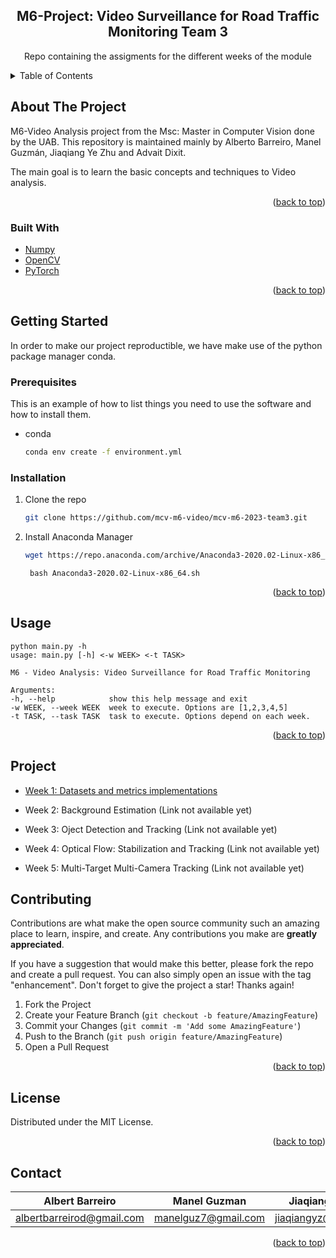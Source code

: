 <div id="top"></div>

  <h2 align="center">M6-Project: Video Surveillance for Road Traffic Monitoring Team 3</h2>

  <p align="center">
    Repo containing the assigments for the different weeks of the module
  </p>
</div>



<!-- TABLE OF CONTENTS -->
<details>
  <summary>Table of Contents</summary>
  <ol>
    <li>
      <a href="#about-the-project">About The Project</a>
      <ul>
        <li><a href="#built-with">Built With</a></li>
      </ul>
    </li>
    <li>
      <a href="#getting-started">Getting Started</a>
      <ul>
        <li><a href="#prerequisites">Prerequisites</a></li>
        <li><a href="#installation">Installation</a></li>
      </ul>
    </li>
    <li><a href="#usage">Usage</a></li>
    <li><a href="#project">Project</a></li>
    <li><a href="#contributing">Contributing</a></li>
    <li><a href="#license">License</a></li>
    <li><a href="#contact">Contact</a></li>
    <li><a href="#acknowledgments">Acknowledgments</a></li>
  </ol>
</details>



<!-- ABOUT THE PROJECT -->
## About The Project

M6-Video Analysis project from the Msc: Master in Computer Vision done by the UAB. This repository is maintained mainly by Alberto Barreiro, Manel Guzmán, Jiaqiang Ye Zhu and Advait Dixit.

The main goal is to learn the basic concepts and techniques to Video analysis.


<p align="right">(<a href="#top">back to top</a>)</p>



### Built With

* [Numpy](https://numpy.org/)
* [OpenCV](https://opencv.org/)
* [PyTorch](https://pytorch.org/)


<p align="right">(<a href="#top">back to top</a>)</p>



<!-- GETTING STARTED -->
## Getting Started

In order to make our project reproductible, we have make use of the python package manager conda.

### Prerequisites

This is an example of how to list things you need to use the software and how to install them.
* conda
  ```sh
  conda env create -f environment.yml
  ```

### Installation

1. Clone the repo
   ```sh
   git clone https://github.com/mcv-m6-video/mcv-m6-2023-team3.git
   ```
2. Install Anaconda Manager
   ```sh
   wget https://repo.anaconda.com/archive/Anaconda3-2020.02-Linux-x86_64.sh
   ```
   ```
    bash Anaconda3-2020.02-Linux-x86_64.sh
   ```

<p align="right">(<a href="#top">back to top</a>)</p>



<!-- Usage -->
## Usage

  ```
python main.py -h
usage: main.py [-h] <-w WEEK> <-t TASK>

M6 - Video Analysis: Video Surveillance for Road Traffic Monitoring

Arguments:
 -h, --help            show this help message and exit
 -w WEEK, --week WEEK  week to execute. Options are [1,2,3,4,5]
 -t TASK, --task TASK  task to execute. Options depend on each week.
  ```

<p align="right">(<a href="#top">back to top</a>)</p>


<!-- Project -->
## Project

- [Week 1: Datasets and metrics implementations](https://github.com/mcv-m6-video/mcv-m6-2023-team3/tree/main/w1)

- Week 2: Background Estimation (Link not available yet)

- Week 3: Oject Detection and Tracking (Link not available yet)

- Week 4: Optical Flow: Stabilization and Tracking (Link not available yet)

- Week 5: Multi-Target Multi-Camera Tracking (Link not available yet)

<!-- CONTRIBUTING -->
## Contributing

Contributions are what make the open source community such an amazing place to learn, inspire, and create. Any contributions you make are **greatly appreciated**.

If you have a suggestion that would make this better, please fork the repo and create a pull request. You can also simply open an issue with the tag "enhancement".
Don't forget to give the project a star! Thanks again!

1. Fork the Project
2. Create your Feature Branch (`git checkout -b feature/AmazingFeature`)
3. Commit your Changes (`git commit -m 'Add some AmazingFeature'`)
4. Push to the Branch (`git push origin feature/AmazingFeature`)
5. Open a Pull Request

<p align="right">(<a href="#top">back to top</a>)</p>



<!-- LICENSE -->
## License

Distributed under the MIT License.

<p align="right">(<a href="#top">back to top</a>)</p>



<!-- CONTACT -->
## Contact


| Albert Barreiro| Manel Guzman | Jiaqiang Ye Zhu |Advait Dixit|
|--------------|-----------|-----------|-----------|
 |albertbarreirod@gmail.com|manelguz7@gmail.com| jiaqiangyz@gmail.com | advaitdixit99@gmail.com|

<p align="right">(<a href="#top">back to top</a>)</p>



<!-- MARKDOWN LINKS & IMAGES -->
<!-- https://www.markdownguide.org/basic-syntax/#reference-style-links -->
[contributors-shield]: https://img.shields.io/github/contributors/othneildrew/Best-README-Template.svg?style=for-the-badge
[contributors-url]: https://github.com/othneildrew/Best-README-Template/graphs/contributors
[forks-shield]: https://img.shields.io/github/forks/othneildrew/Best-README-Template.svg?style=for-the-badge
[forks-url]: https://github.com/othneildrew/Best-README-Template/network/members
[stars-shield]: https://img.shields.io/github/stars/othneildrew/Best-README-Template.svg?style=for-the-badge
[stars-url]: https://github.com/othneildrew/Best-README-Template/stargazers
[issues-shield]: https://img.shields.io/github/issues/othneildrew/Best-README-Template.svg?style=for-the-badge
[issues-url]: https://github.com/othneildrew/Best-README-Template/issues
[license-shield]: https://img.shields.io/github/license/othneildrew/Best-README-Template.svg?style=for-the-badge
[license-url]: https://github.com/othneildrew/Best-README-Template/blob/master/LICENSE.txt
[linkedin-shield]: https://img.shields.io/badge/-LinkedIn-black.svg?style=for-the-badge&logo=linkedin&colorB=555
[linkedin-url]: https://linkedin.com/in/othneildrew
[product-screenshot]: images/screenshot.png

